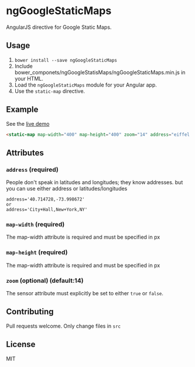 # ngGoogleStaticMaps
AngularJS directive for Google Static Maps.

## Usage

1. `bower install --save ngGoogleStaticMaps`
2. Include bower_componets/ngGoogleStatisMaps/ngGoogleStaticMaps.min.js in your HTML.
3. Load the `ngGoogleStaticMaps` module for your Angular app.
4. Use the `static-map` directive.

## Example

See the [live demo](http://duartepatriani.github.io/ngGoogleStaticMaps)

```html
<static-map map-width="400" map-height="400" zoom="14" address="eiffel tower"></static-map>
```

## Attributes

### `address` (required)

People don't speak in latitudes and longitudes; they know addresses. but you can use either address or latitudes/longitudes

```
address='40.714728,-73.998672'
or
address='City+Hall,New+York,NY'
```

### `map-width` (required)

The map-width attribute is required and must be specified in px

### `map-height` (required)

The map-width attribute is required and must be specified in px

### `zoom` (optional) (default:14)

The sensor attribute must explicitly be set to either `true` or `false`.

## Contributing

Pull requests welcome. Only change files in `src`

## License

MIT